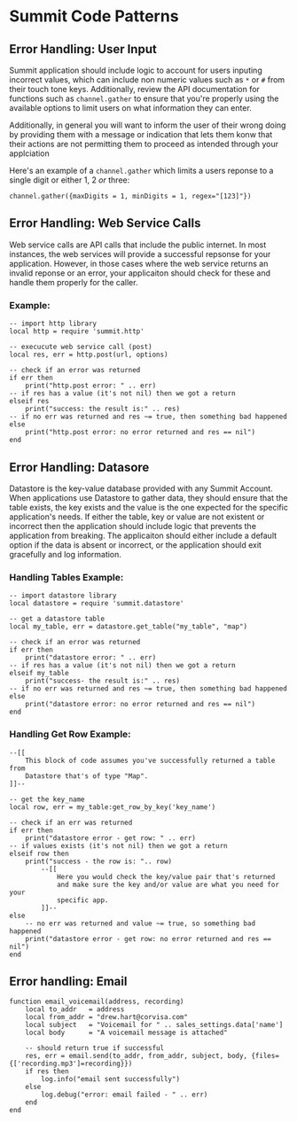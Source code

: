 # Summit Code Patterns

## Error Handling: User Input
Summit application should include logic to account for users inputing incorrect values, which can include non numeric values such as `*` or `#` from their touch tone keys. Additionally, review the API documentation for functions such as `channel.gather` to ensure that you're properly using the available options to limit  users on what information they can enter.

Additionally, in general you will want to inform the user of their wrong doing by providing them with a message or indication that lets them konw that their actions are not permitting them to proceed as intended through your applciation

Here's an example of a `channel.gather` which limits a users reponse to a single digit or either 1, 2 _or_ three:

`channel.gather({maxDigits = 1, minDigits = 1, regex="[123]"})`


## Error Handling: Web Service Calls
Web service calls are API calls that include the public internet. In most instances, the web services will provide a successful repsonse for your application. However, in those cases where the web service returns an invalid reponse or an error, your applicaiton should check for these and handle them properly for the caller.

### Example:

```
-- import http library
local http = require 'summit.http'

-- execucute web service call (post)
local res, err = http.post(url, options)

-- check if an error was returned
if err then
	print("http.post error: " .. err)
-- if res has a value (it's not nil) then we got a return
elseif res
	print("success: the result is:" .. res)
-- if no err was returned and res ~= true, then something bad happened
else
	print("http.post error: no error returned and res == nil")
end
```

## Error Handling: Datasore
Datastore is the key-value database provided with any Summit Account. When applications use Datastore to gather data, they should ensure that the table exists, the key exists and the value is the one expected for the specific application's needs. If either the table, key or value are not existent or incorrect then the application should include logic that prevents the application from breaking. The applicaiton should either include a default option if the data is absent or incorrect, or the application should exit gracefully and log information.

### Handling Tables Example:

```
-- import datastore library
local datastore = require 'summit.datastore'

-- get a datastore table
local my_table, err = datastore.get_table("my_table", "map")

-- check if an error was returned
if err then
	print("datastore error: " .. err)
-- if res has a value (it's not nil) then we got a return
elseif my_table
	print("success- the result is:" .. res)
-- if no err was returned and res ~= true, then something bad happened
else
	print("datastore error: no error returned and res == nil")
end
```

### Handling Get Row Example:
```
--[[
	This block of code assumes you've successfully returned a table from
	Datastore that's of type "Map".
]]--

-- get the key_name
local row, err = my_table:get_row_by_key('key_name')

-- check if an err was returned	
if err then
	print("datastore error - get row: " .. err)
-- if values exists (it's not nil) then we got a return
elseif row then
	print("success - the row is: ".. row)
		--[[
			Here you would check the key/value pair that's returned
			and make sure the key and/or value are what you need for your
			specific app.
		]]--
else
	-- no err was returned and value ~= true, so something bad happened
	print("datastore error - get row: no error returned and res == nil")
end	
```

## Error handling: Email
```
function email_voicemail(address, recording)
	local to_addr 	= address
	local from_addr = "drew.hart@corvisa.com"
	local subject 	= "Voicemail for " .. sales_settings.data['name']
	local body 		= "A voicemail message is attached"
	
	-- should return true if successful
	res, err = email.send(to_addr, from_addr, subject, body, {files={['recording.mp3']=recording}})
	if res then
		log.info("email sent successfully")
	else
		log.debug("error: email failed - " .. err)
	end
end
```